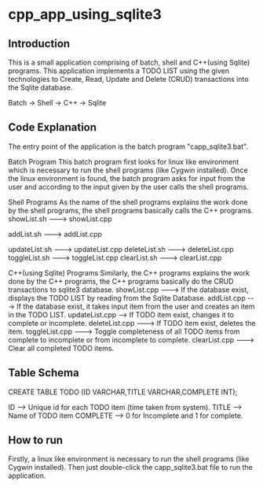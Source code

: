 # cpp_app_using_sqlite3
Introduction
------------
This is a small application comprising of batch, shell and C++(using Sqlite) programs. This application implements a TODO LIST using the given technologies to Create, Read, Update and Delete (CRUD) transactions into the Sqlite database.

Batch -> Shell -> C++ -> Sqlite

Code Explanation
----------------
The entry point of the application is the batch program "capp_sqlite3.bat".

Batch Program
This batch program first looks for linux like environment which is necessary to run the shell programs (like Cygwin installed). Once the linux environment is found, the batch program asks for input from the user and according to the input given by the user calls the shell programs.

Shell Programs
As the name of the shell programs explains the work done by the shell programs, the shell programs basically calls the C++ programs.
showList.sh ---> showList.cpp

addList.sh ---> addList.cpp

updateList.sh ---> updateList.cpp
deleteList.sh ---> deleteList.cpp
toggleList.sh ---> toggleList.cpp
clearList.sh ---> clearList.cpp

C++(using Sqlite) Programs
Similarly, the C++ programs explains the work done by the C++ programs, the C++ programs basically do the CRUD transactions to sqlite3 database.
showList.cpp ---> If the database exist, displays the TODO LIST by reading from the Sqlite Database.
addList.cpp ---> If the database exist, it takes input item from the user and creates an item in the TODO LIST.
updateList.cpp --> If TODO item exist, changes it to complete or incomplete.
deleteList.cpp ---> If TODO item exist, deletes the item.
toggleList.cpp ---> Toggle completeness of all TODO items from complete to incomplete or from incomplete to complete.
clearList.cpp ---> Clear all completed TODO items.
 

Table Schema
------------
CREATE TABLE TODO (ID VARCHAR,TITLE VARCHAR,COMPLETE INT);

ID --> Unique id for each TODO item (time taken from system).
TITLE --> Name of TODO item
COMPLETE --> 0 for Incomplete and 1 for complete.

How to run
----------
Firstly, a linux like environment is necessary to run the shell programs (like Cygwin installed).
Then just double-click the capp_sqlite3.bat file to run the application.
